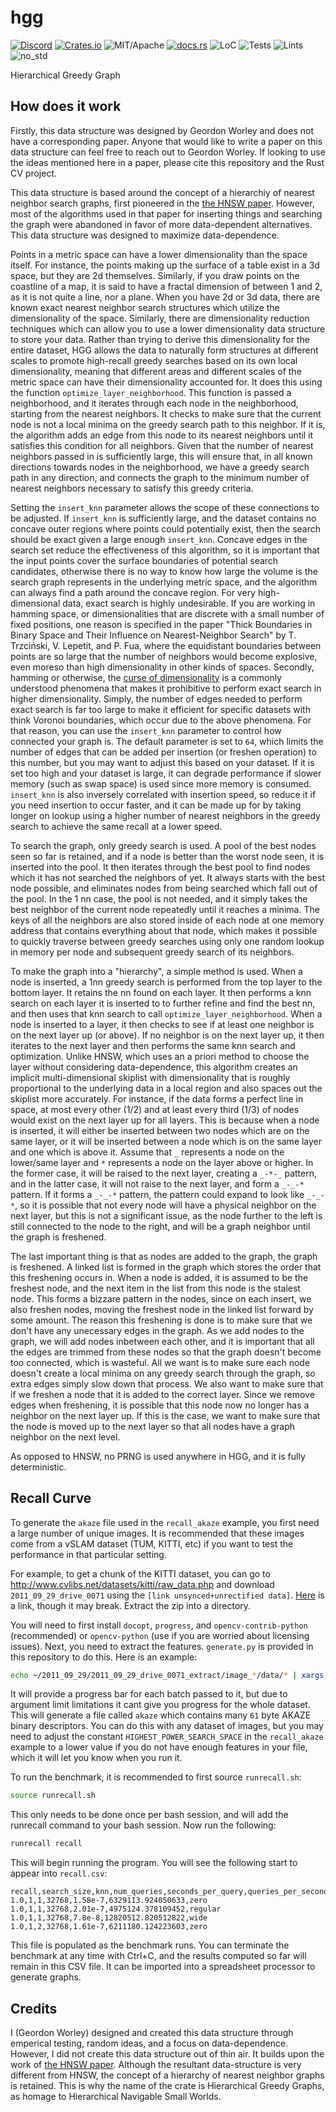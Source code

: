 # hgg

[![Discord][dci]][dcl] [![Crates.io][ci]][cl] ![MIT/Apache][li] [![docs.rs][di]][dl] ![LoC][lo] ![Tests][btl] ![Lints][bll] ![no_std][bnl]

[ci]: https://img.shields.io/crates/v/hgg.svg
[cl]: https://crates.io/crates/hgg/

[li]: https://img.shields.io/crates/l/specs.svg?maxAge=2592000

[di]: https://docs.rs/hgg/badge.svg
[dl]: https://docs.rs/hgg/

[lo]: https://tokei.rs/b1/github/rust-cv/hgg?category=code

[dci]: https://img.shields.io/discord/550706294311485440.svg?logo=discord&colorB=7289DA
[dcl]: https://discord.gg/d32jaam

[btl]: https://github.com/rust-cv/hgg/workflows/tests/badge.svg
[bll]: https://github.com/rust-cv/hgg/workflows/lints/badge.svg
[bnl]: https://github.com/rust-cv/hgg/workflows/no-std/badge.svg

Hierarchical Greedy Graph

## How does it work

Firstly, this data structure was designed by Geordon Worley and does not have a corresponding paper. Anyone that would like to write a paper on this data structure can feel free to reach out to Geordon Worley. If looking to use the ideas mentioned here in a paper, please cite this repository and the Rust CV project.

This data structure is based around the concept of a hierarchiy of nearest neighbor search graphs, first pioneered in the [the HNSW paper](https://arxiv.org/pdf/1603.09320.pdf). However, most of the algorithms used in that paper for inserting things and searching the graph were abandoned in favor of more data-dependent alternatives. This data structure was designed to maximize data-dependence.

Points in a metric space can have a lower dimensionality than the space itself. For instance, the points making up the surface of a table exist in a 3d space, but they are 2d themselves. Similarly, if you draw points on the coastline of a map, it is said to have a fractal dimension of between 1 and 2, as it is not quite a line, nor a plane. When you have 2d or 3d data, there are known exact nearest neighbor search structures which utilize the dimensionality of the space. Similarly, there are dimensionality reduction techniques which can allow you to use a lower dimensionality data structure to store your data. Rather than trying to derive this dimensionality for the entire dataset, HGG allows the data to naturally form structures at different scales to promote high-recall greedy searches based on its own local dimensionality, meaning that different areas and different scales of the metric space can have their dimensionality accounted for. It does this using the function `optimize_layer_neighborhood`. This function is passed a neighborhood, and it iterates through each node in the neighborhood, starting from the nearest neighbors. It checks to make sure that the current node is not a local minima on the greedy search path to this neighbor. If it is, the algorithm adds an edge from this node to its nearest neighbors until it satisfies this condition for all neighbors. Given that the number of nearest neighbors passed in is sufficiently large, this will ensure that, in all known directions towards nodes in the neighborhood, we have a greedy search path in any direction, and connects the graph to the minimum number of nearest neighbors necessary to satisfy this greedy criteria.

Setting the `insert_knn` parameter allows the scope of these connections to be adjusted. If `insert_knn` is sufficiently large, and the dataset contains no concave outer regions where points could potentially exist, then the search should be exact given a large enough `insert_knn`. Concave edges in the search set reduce the effectiveness of this algorithm, so it is important that the input points cover the surface boundaries of potential search candidates, otherwise there is no way to know how large the volume is the search graph represents in the underlying metric space, and the algorithm can always find a path around the concave region. For very high-dimensional data, exact search is highly undesirable. If you are working in hamming space, or dimensionalities that are discrete with a small number of fixed positions, one reason is specified in the paper "Thick Boundaries in Binary Space and Their Influence on Nearest-Neighbor Search" by T. Trzciński, V. Lepetit, and P. Fua, where the equidistant boundaries between points are so large that the number of neighbors would become explosive, even moreso than high dimensionality in other kinds of spaces. Secondly, hamming or otherwise, the [curse of dimensionality](https://en.wikipedia.org/wiki/Curse_of_dimensionality) is a commonly understood phenomena that makes it prohibitive to perform exact search in higher dimensionality. Simply, the number of edges needed to perform exact search is far too large to make it efficient for specific datasets with think Voronoi boundaries, which occur due to the above phenomena. For that reason, you can use the `insert_knn` parameter to control how connected your graph is. The default parameter is set to `64`, which limits the number of edges that can be added per insertion (or freshen operation) to this number, but you may want to adjust this based on your dataset. If it is set too high and your dataset is large, it can degrade performance if slower memory (such as swap space) is used since more memory is consumed. `insert_knn` is also inversely correlated with insertion speed, so reduce it if you need insertion to occur faster, and it can be made up for by taking longer on lookup using a higher number of nearest neighbors in the greedy search to achieve the same recall at a lower speed.

To search the graph, only greedy search is used. A pool of the best nodes seen so far is retained, and if a node is better than the worst node seen, it is inserted into the pool. It then iterates through the best pool to find nodes which it has not searched the neighbors of yet. It always starts with the best node possible, and eliminates nodes from being searched which fall out of the pool. In the 1 nn case, the pool is not needed, and it simply takes the best neighbor of the current node repeatedly until it reaches a minima. The keys of all the neighbors are also stored inside of each node at one memory address that contains everything about that node, which makes it possible to quickly traverse between greedy searches using only one random lookup in memory per node and subsequent greedy search of its neighbors.

To make the graph into a "hierarchy", a simple method is used. When a node is inserted, a 1nn greedy search is performed from the top layer to the bottom layer. It retains the nn found on each layer. It then performs a knn search on each layer it is inserted to to further refine and find the best nn, and then uses that knn search to call `optimize_layer_neighborhood`. When a node is inserted to a layer, it then checks to see if at least one neighbor is on the next layer up (or above). If no neighbor is on the next layer up, it then iterates to the next layer and then performs the same knn search and optimization. Unlike HNSW, which uses an a priori method to choose the layer without considering data-dependence, this algorithm creates an implicit multi-dimensional skiplist with dimensionality that is roughly proportional to the underlying data in a local region and also spaces out the skiplist more accurately. For instance, if the data forms a perfect line in space, at most every other (1/2) and at least every third (1/3) of nodes would exist on the next layer up for all layers. This is because when a node is inserted, it will either be inserted between two nodes which are on the same layer, or it will be inserted between a node which is on the same layer and one which is above it. Assume that `_` represents a node on the lower/same layer and `*` represents a node on the layer above or higher. In the former case, it will be raised to the next layer, creating a `_-*-_` pattern, and in the latter case, it will not raise to the next layer, and form a `_-_-*` pattern. If it forms a `_-_-*` pattern, the pattern could expand to look like `_-_-*`, so it is possible that not every node will have a physical neighbor on the next layer, but this is not a significant issue, as the node further to the left is still connected to the node to the right, and will be a graph neighbor until the graph is freshened.

The last important thing is that as nodes are added to the graph, the graph is freshened. A linked list is formed in the graph which stores the order that this freshening occurs in. When a node is added, it is assumed to be the freshest node, and the next item in the list from this node is the stalest node. This forms a bizzare pattern in the nodes, since on each insert, we also freshen nodes, moving the freshest node in the linked list forward by some amount. The reason this freshening is done is to make sure that we don't have any unecessary edges in the graph. As we add nodes to the graph, we will add nodes inbetween each other, and it is important that all the edges are trimmed from these nodes so that the graph doesn't become too connected, which is wasteful. All we want is to make sure each node doesn't create a local minima on any greedy search through the graph, so extra edges simply slow down that process. We also want to make sure that if we freshen a node that it is added to the correct layer. Since we remove edges when freshening, it is possible that this node now no longer has a neighbor on the next layer up. If this is the case, we want to make sure that the node is moved up to the next layer so that all nodes have a graph neighbor on the next level.

As opposed to HNSW, no PRNG is used anywhere in HGG, and it is fully deterministic.

## Recall Curve

To generate the `akaze` file used in the `recall_akaze` example, you first need a large number of unique images. It is recommended that these images come from a vSLAM dataset (TUM, KITTI, etc) if you want to test the performance in that particular setting.

For example, to get a chunk of the KITTI dataset, you can go to http://www.cvlibs.net/datasets/kitti/raw_data.php and download `2011_09_29_drive_0071` using the `[link unsynced+unrectified data]`. [Here](https://s3.eu-central-1.amazonaws.com/avg-kitti/raw_data/2011_09_29_drive_0071/2011_09_29_drive_0071_extract.zip) is a link, though it may break. Extract the zip into a directory.

You will need to first install `docopt`, `progress`, and `opencv-contrib-python` (recommended) or `opencv-python` (use if you are worried about licensing issues). Next, you need to extract the features. `generate.py` is provided in this repository to do this. Here is an example:

```bash
echo ~/2011_09_29/2011_09_29_drive_0071_extract/image_*/data/* | xargs python generate.py akaze > akaze
```


It will provide a progress bar for each batch passed to it, but due to argument limit limitations it cant give you progress for the whole dataset. This will generate a file called `akaze` which contains many `61` byte AKAZE binary descriptors. You can do this with any dataset of images, but you may need to adjust the constant `HIGHEST_POWER_SEARCH_SPACE` in the `recall_akaze` example to a lower value if you do not have enough features in your file, which it will let you know when you run it.

To run the benchmark, it is recommended to first source `runrecall.sh`:

```bash
source runrecall.sh
```

This only needs to be done once per bash session, and will add the runrecall command to your bash session. Now run the following:

```bash
runrecall recall
```

This will begin running the program. You will see the following start to appear into `recall.csv`:

```csv
recall,search_size,knn,num_queries,seconds_per_query,queries_per_second,strategy
1.0,1,1,32768,1.58e-7,6329113.924050633,zero
1.0,1,1,32768,2.01e-7,4975124.378109452,regular
1.0,1,1,32768,7.8e-8,12820512.820512822,wide
1.0,1,2,32768,1.61e-7,6211180.124223603,zero
```

This file is populated as the benchmark runs. You can terminate the benchmark at any time with Ctrl+C, and the results computed so far will remain in this CSV file. It can be imported into a spreadsheet processor to generate graphs.

## Credits

I (Geordon Worley) designed and created this data structure through emperical testing, random ideas, and a focus on data-dependence. However, I did not create this data structure out of thin air. It builds upon the work of [the HNSW paper](https://arxiv.org/pdf/1603.09320.pdf). Although the resultant data-structure is very different from HNSW, the concept of a hierarchy of nearest neighbor graphs is retained. This is why the name of the crate is Hierarchical Greedy Graphs, as homage to Hierarchical Navigable Small Worlds.
